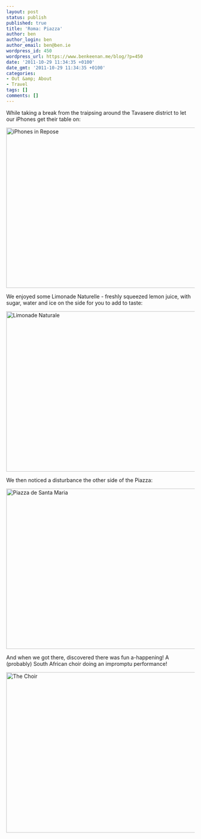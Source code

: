 ```yaml
---
layout: post
status: publish
published: true
title: 'Roma: Piazza'
author: ben
author_login: ben
author_email: ben@ben.ie
wordpress_id: 450
wordpress_url: https://www.benkeenan.me/blog/?p=450
date: '2011-10-29 11:34:35 +0100'
date_gmt: '2011-10-29 11:34:35 +0100'
categories:
- Out &amp; About
- Travel
tags: []
comments: []
---
```

<p>While taking a break from the traipsing around the Tavasere district to let our iPhones get their table on:</p>
<p><img src="https://farm7.static.flickr.com/6029/5925497689_5e724b4f9d_z.jpg" alt="iPhones in Repose" width="640" height="427" /></p>
<p>We enjoyed some Limonade Naturelle - freshly squeezed lemon juice, with sugar, water and ice on the side for you to add to taste:</p>
<p><img src="https://farm7.static.flickr.com/6144/5926175120_3b71234017_z.jpg" alt="Limonade Naturale" width="640" height="427" /></p>
<p>We then noticed a disturbance the other side of the Piazza:</p>
<p><img src="https://farm7.static.flickr.com/6004/5925501845_1724b1a7c7_z.jpg" alt="Piazza de Santa Maria" width="640" height="427" /></p>
<p>And when we got there, discovered there was fun a-happening! A (probably) South African choir doing an impromptu performance!</p>
<p><img src="https://farm7.static.flickr.com/6121/5925505573_7ba96392aa_z.jpg" alt="The Choir" width="640" height="427" /></p>
